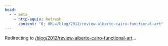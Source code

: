 ```yaml
---
head:
  - - meta
    - http-equiv: Refresh
      content: "0; URL=/blog/2012/review-alberto-cairo-functional-art"
---
```


Redirecting to <a href="/blog/2012/review-alberto-cairo-functional-art">/blog/2012/review-alberto-cairo-functional-art</a>…